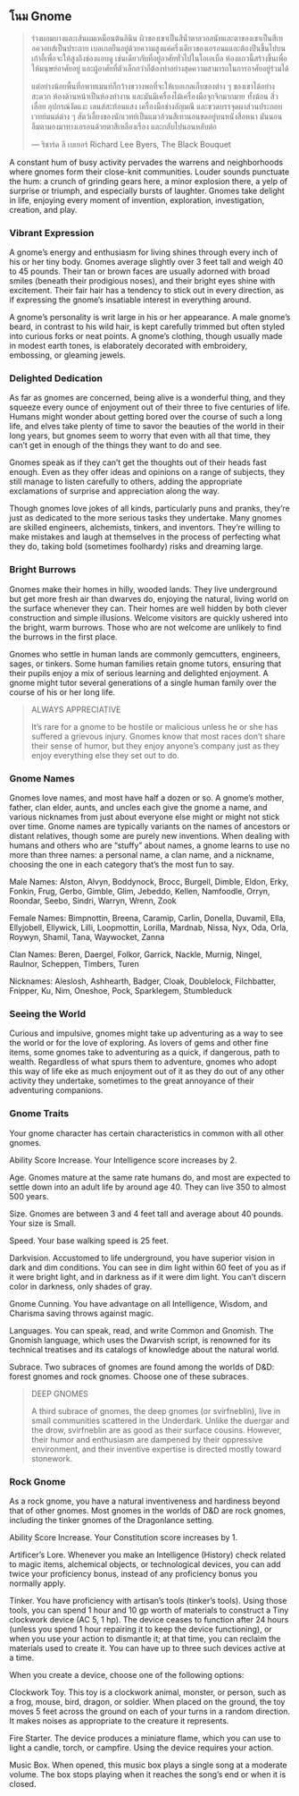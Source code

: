 ## <a name="gnome">โนม Gnome</a>

> ร่างผอมบางและเส้นผมเหมือนต้นลินิน ผิวของเขาเป็นสีน้ำตาลวอลนัทและตาของเขาเป็นสีเทอควอยส์เป็นประกาย เบอเกลยืนอยู่ด้วยความสูงแค่ครึ่งเดียวของเอรอนแและต้องปีนขึ้นไปบนเก้าอี้เพื่อจะให้สูงถึงช่องแอบดู เช่นเดียวกับที่อยู่อาศัยทั่วไปในโอเอเบิ้ล ห้องแถวนี้สร้างขึ้นเพื่อให้มนุษย์อาศัยอยู่ และผู้อาศัยที่ตัวเล็กกว่าก็ต้องทำอย่างสุดความสามารถในการอาศัยอยู่ร่วมได้
>
> แต่อย่างน้อยพื้นที่อพาทเมนท์ก็กว้างขวางพอที่จะให้เบอเกลเก็บของต่าง ๆ ของเขาได้อย่างสะดวก ห้องด้านหน้าเป็นห้องทำงาน และมันมีเครื่องไม้เครื่องมือจุกจิกมากมาย ทั้งฆ้อน สิ่ว เลื่อย อุปกรณ์งัดแงะ เลนส์สะท้อนแสง เครื่องมือช่างอัญมณี และขวดบรรจุดผงส่วนประกอบเวทย์มนต์ต่าง ๆ สัตว์เลี้ยงของนักเวทย์เป็นแมวอ้วนสีเทานอนขดอยู่บนหนังสือหนา มันนอนลืมตามองมาทางเอรอนด้วยตาสีเหลืองเรือง และกลับไปนอนหลับต่อ
>
> — ริชาร์ด ลี เบเยอร์ Richard Lee Byers, The Black Bouquet

A constant hum of busy activity pervades the warrens and neighborhoods where gnomes form their close-knit communities. Louder sounds punctuate the hum: a crunch of grinding gears here, a minor explosion there, a yelp of surprise or triumph, and especially bursts of laughter. Gnomes take delight in life, enjoying every moment of invention, exploration, investigation, creation, and play.

### Vibrant Expression

A gnome’s energy and enthusiasm for living shines through every inch of his or her tiny body. Gnomes average slightly over 3 feet tall and weigh 40 to 45 pounds. Their tan or brown faces are usually adorned with broad smiles (beneath their prodigious noses), and their bright eyes shine with excitement. Their fair hair has a tendency to stick out in every direction, as if expressing the gnome’s insatiable interest in everything around.

A gnome’s personality is writ large in his or her appearance. A male gnome’s beard, in contrast to his wild hair, is kept carefully trimmed but often styled into curious forks or neat points. A gnome’s clothing, though usually made in modest earth tones, is elaborately decorated with embroidery, embossing, or gleaming jewels.

### Delighted Dedication

As far as gnomes are concerned, being alive is a wonderful thing, and they squeeze every ounce of enjoyment out of their three to five centuries of life. Humans might wonder about getting bored over the course of such a long life, and elves take plenty of time to savor the beauties of the world in their long years, but gnomes seem to worry that even with all that time, they can’t get in enough of the things they want to do and see.

Gnomes speak as if they can’t get the thoughts out of their heads fast enough. Even as they offer ideas and opinions on a range of subjects, they still manage to listen carefully to others, adding the appropriate exclamations of surprise and appreciation along the way.

Though gnomes love jokes of all kinds, particularly puns and pranks, they’re just as dedicated to the more serious tasks they undertake. Many gnomes are skilled engineers, alchemists, tinkers, and inventors. They’re willing to make mistakes and laugh at themselves in the process of perfecting what they do, taking bold (sometimes foolhardy) risks and dreaming large.

### Bright Burrows

Gnomes make their homes in hilly, wooded lands. They live underground but get more fresh air than dwarves do, enjoying the natural, living world on the surface whenever they can. Their homes are well hidden by both clever construction and simple illusions. Welcome visitors are quickly ushered into the bright, warm burrows. Those who are not welcome are unlikely to find the burrows in the first place.

Gnomes who settle in human lands are commonly gemcutters, engineers, sages, or tinkers. Some human families retain gnome tutors, ensuring that their pupils enjoy a mix of serious learning and delighted enjoyment. A gnome might tutor several generations of a single human family over the course of his or her long life.

> ALWAYS APPRECIATIVE
>
> It’s rare for a gnome to be hostile or malicious unless he or she has suffered a grievous injury. Gnomes know that most races don’t share their sense of humor, but they enjoy anyone’s company just as they enjoy everything else they set out to do.

### Gnome Names

Gnomes love names, and most have half a dozen or so. A gnome’s mother, father, clan elder, aunts, and uncles each give the gnome a name, and various nicknames from just about everyone else might or might not stick over time. Gnome names are typically variants on the names of ancestors or distant relatives, though some are purely new inventions. When dealing with humans and others who are “stuffy” about names, a gnome learns to use no more than three names: a personal name, a clan name, and a nickname, choosing the one in each category that’s the most fun to say.

Male Names: Alston, Alvyn, Boddynock, Brocc, Burgell, Dimble, Eldon, Erky, Fonkin, Frug, Gerbo, Gimble, Glim, Jebeddo, Kellen, Namfoodle, Orryn, Roondar, Seebo, Sindri, Warryn, Wrenn, Zook

Female Names: Bimpnottin, Breena, Caramip, Carlin, Donella, Duvamil, Ella, Ellyjobell, Ellywick, Lilli, Loopmottin, Lorilla, Mardnab, Nissa, Nyx, Oda, Orla, Roywyn, Shamil, Tana, Waywocket, Zanna

Clan Names: Beren, Daergel, Folkor, Garrick, Nackle, Murnig, Ningel, Raulnor, Scheppen, Timbers, Turen

Nicknames: Aleslosh, Ashhearth, Badger, Cloak, Doublelock, Filchbatter, Fnipper, Ku, Nim, Oneshoe, Pock, Sparklegem, Stumbleduck

### Seeing the World

Curious and impulsive, gnomes might take up adventuring as a way to see the world or for the love of exploring. As lovers of gems and other fine items, some gnomes take to adventuring as a quick, if dangerous, path to wealth. Regardless of what spurs them to adventure, gnomes who adopt this way of life eke as much enjoyment out of it as they do out of any other activity they undertake, sometimes to the great annoyance of their adventuring companions.

### Gnome Traits

Your gnome character has certain characteristics in common with all other gnomes.

Ability Score Increase. Your Intelligence score increases by 2.

Age. Gnomes mature at the same rate humans do, and most are expected to settle down into an adult life by around age 40. They can live 350 to almost 500 years.

Size. Gnomes are between 3 and 4 feet tall and average about 40 pounds. Your size is Small.

Speed. Your base walking speed is 25 feet.

Darkvision. Accustomed to life underground, you have superior vision in dark and dim conditions. You can see in dim light within 60 feet of you as if it were bright light, and in darkness as if it were dim light. You can’t discern color in darkness, only shades of gray.

Gnome Cunning. You have advantage on all Intelligence, Wisdom, and Charisma saving throws against magic.

Languages. You can speak, read, and write Common and Gnomish. The Gnomish language, which uses the Dwarvish script, is renowned for its technical treatises and its catalogs of knowledge about the natural world.

Subrace. Two subraces of gnomes are found among the worlds of D&D: forest gnomes and rock gnomes. Choose one of these subraces.

> DEEP GNOMES
>
> A third subrace of gnomes, the deep gnomes (or svirfneblin), live in small communities scattered in the Underdark. Unlike the duergar and the drow, svirfneblin are as good as their surface cousins. However, their humor and enthusiasm are dampened by their oppressive environment, and their inventive expertise is directed mostly toward stonework.

### Rock Gnome

As a rock gnome, you have a natural inventiveness and hardiness beyond that of other gnomes. Most gnomes in the worlds of D&D are rock gnomes, including the tinker gnomes of the Dragonlance setting.

Ability Score Increase. Your Constitution score increases by 1.

Artificer’s Lore. Whenever you make an Intelligence (History) check related to magic items, alchemical objects, or technological devices, you can add twice your proficiency bonus, instead of any proficiency bonus you normally apply.

Tinker. You have proficiency with artisan’s tools (tinker’s tools). Using those tools, you can spend 1 hour and 10 gp worth of materials to construct a Tiny clockwork device (AC 5, 1 hp). The device ceases to function after 24 hours (unless you spend 1 hour repairing it to keep the device functioning), or when you use your action to dismantle it; at that time, you can reclaim the materials used to create it. You can have up to three such devices active at a time.

When you create a device, choose one of the following options:

Clockwork Toy. This toy is a clockwork animal, monster, or person, such as a frog, mouse, bird, dragon, or soldier. When placed on the ground, the toy moves 5 feet across the ground on each of your turns in a random direction. It makes noises as appropriate to the creature it represents.

Fire Starter. The device produces a miniature flame, which you can use to light a candle, torch, or campfire. Using the device requires your action.

Music Box. When opened, this music box plays a single song at a moderate volume. The box stops playing when it reaches the song’s end or when it is closed.
